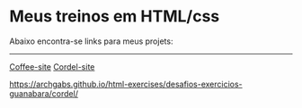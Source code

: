 
 <h1>Meus treinos em HTML/css</h1>
 <p>Abaixo encontra-se links para meus projets:</p>
<hr>
<a href="https://archgabs.github.io/html-exercises/coffee-site/index.html">Coffee-site</a>
<a href="https://archgabs.github.io/html-exercises/desafios-exercicios-guanabara/cordel/">Cordel-site</a>

https://archgabs.github.io/html-exercises/desafios-exercicios-guanabara/cordel/